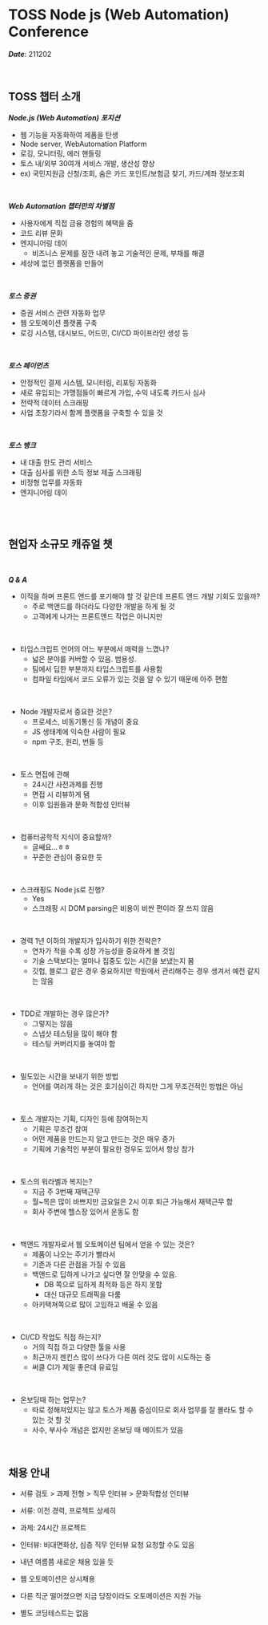# **TOSS Node js (Web Automation) Conference**

**_Date_**: 211202

<br>

## **TOSS 챕터 소개**

***Node.js (Web Automation) 포지션***
- 웹 기능을 자동화하여 제품을 탄생
- Node server, WebAutomation Platform
- 로깅, 모니터링, 에러 핸들링
- 토스 내/외부 30여개 서비스 개발, 생산성 향상
- ex) 국민지원금 신청/조회, 숨은 카드 포인트/보험금 찾기, 카드/계좌 정보조회

<br>

**_Web Automation 챕터만의 차별점_**

- 사용자에게 직접 금융 경험의 혜택을 줌
- 코드 리뷰 문화
- 엔지니어링 데이
  - 비즈니스 문제를 잠깐 내려 놓고 기술적인 문제, 부채를 해결
- 세상에 없던 플랫폼을 만들어 

<br>

**_토스 증권_**

- 증권 서비스 관련 자동화 업무
- 웹 오토메이션 플랫폼 구축
- 로깅 시스템, 대시보드, 어드민, CI/CD 파이프라인 생성 등

<br>

**_토스 페이먼츠_**

- 안정적인 결제 시스템, 모니터링, 리포팅 자동화
- 새로 유입되는 가맹점들이 빠르게 가입, 수익 내도록 카드사 심사
- 전략적 데이터 스크래핑
- 사업 초창기라서 함께 플랫폼을 구축할 수 있을 것

<br>

**_토스 뱅크_**

- 내 대출 한도 관리 서비스
- 대출 심사를 위한 소득 정보 제출 스크래핑
- 비정형 업무를 자동화
- 엔지니어링 데이

<br>
<br>

## **현업자 소규모 캐쥬얼 챗**

<br>

**_Q & A_**

- 이직을 하며 프론트 앤드를 포기해야 할 것 같은데 프론트 앤드 개발 기회도 있을까?
  - 주로 백앤드를 하더라도 다양한 개발을 하게 될 것
  - 고객에게 나가는 프론트앤드 작업은 아니지만

<br>

- 타입스크립트 언어의 어느 부분에서 매력을 느꼈나?
  - 넓은 분야를 커버할 수 있음. 범용성.
  - 팀에서 딥한 부분까지 타입스크립트를 사용함
  - 컴파일 타임에서 코드 오류가 있는 것을 알 수 있기 때문에 아주 편함

<br>

- Node 개발자로서 중요한 것은?
  - 프로세스, 비동기통신 등 개념이 중요
  - JS 생태계에 익숙한 사람이 필요
  - npm 구조, 원리, 번들 등

<br>

- 토스 면접에 관해
  - 24시간 사전과제를 진행
  - 면접 시 리뷰하게 됌
  - 이후 임원들과 문화 적합성 인터뷰

<br>

- 컴퓨터공학적 지식이 중요할까?
  - 글쌔요...ㅎㅎ
  - 꾸준한 관심이 중요한 듯

<br>

- 스크래핑도 Node js로 진행?
  - Yes
  - 스크래핑 시 DOM parsing은 비용이 비싼 편이라 잘 쓰지 않음

<br>

- 경력 1년 이하의 개발자가 입사하기 위한 전략은?
  - 연차가 적을 수록 성장 가능성을 중요하게 볼 것임
  - 기술 스택보다는 얼마나 집중도 있는 시간을 보냈는지 봄
  - 깃헙, 블로그 같은 경우 중요하지만 학원에서 관리해주는 경우 생겨서 예전 같지는 않음

<br>

- TDD로 개발하는 경우 많은가?
  - 그렇지는 않음
  - 스냅샷 테스팅을 많이 해야 함
  - 테스팅 커버리지를 놓여야 함

<br>

- 밀도있는 시간을 보내기 위한 방법
  - 언어를 여러개 하는 것은 호기심이긴 하지만 그게 무조건적인 방법은 아님

<br>

- 토스 개발자는 기획, 디자인 등에 참여하는지
  - 기획은 무조건 참여
  - 어떤 제품을 만드는지 알고 만드는 것은 매우 중가
  - 기획에 기술적인 부분이 필요한 경우도 있어서 항상 참가

<br>

- 토스의 워라벨과 복지는?
  - 지금 주 3번째 재택근무
  - 월~목은 많이 바쁘지만 금요일은 2시 이후 퇴근 가능해서 재택근무 함
  - 회사 주변에 헬스장 있어서 운동도 함

<br>

- 백앤드 개발자로서 웹 오토메이션 팀에서 얻을 수 있는 것은?
  - 제품이 나오는 주기가 빨라서
  - 기존과 다른 관점을 가질 수 있음
  - 백앤드로 딥하게 나가고 싶다면 잘 안맞을 수 있음.
    - DB 쪽으로 딥하게 최적화 등은 하지 못함
    - 대신 대규모 트래픽을 다룸
  - 아키택쳐쪽으로 많이 고임하고 배울 수 있음

<br>

- CI/CD 작업도 직접 하는지?
  - 거의 직접 하고 다양한 툴을 사용
  - 최근까지 젠킨스 많이 쓰다가 다른 여러 것도 많이 시도하는 중
  - 써클 CI가 제일 좋은데 유료임

<br>

- 온보딩때 하는 업무는?
  - 따로 정해져있지는 않고 토스가 제품 중심이므로 회사 업무를 잘 몰라도 할 수 있는 것 할 것
  - 사수, 부사수 개념은 없지만 온보딩 때 메이트가 있음

<br>

## 채용 안내

- 서류 검토 > 과제 전형 > 직무 인터뷰 > 문화적합성 인터뷰
- 서류: 이전 경력, 프로젝트 상세히
- 과제: 24시간 프로젝트
- 인터뷰: 비대면화상, 심층 직무 인터뷰 요청 요청할 수도 있음

- 내년 여름쯤 새로운 채용 있을 듯
- 웹 오토메이션은 상시채용
- 다른 직군 떨어졌으면 지금 당장이라도 오토메이션은 지원 가능
- 별도 코딩테스트는 없음

